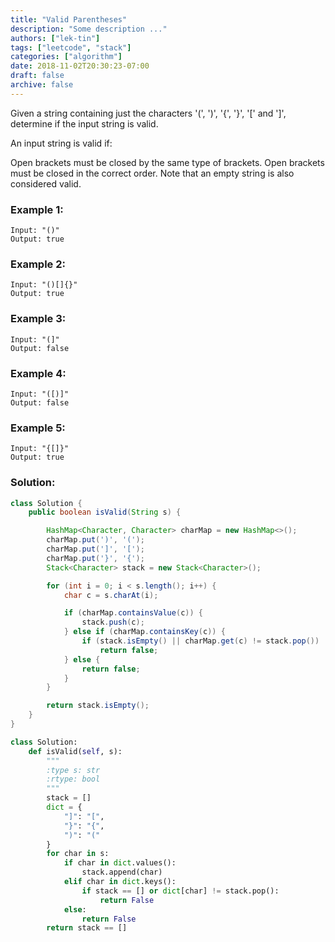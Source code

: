 ```yaml
---
title: "Valid Parentheses"
description: "Some description ..."
authors: ["lek-tin"]
tags: ["leetcode", "stack"]
categories: ["algorithm"]
date: 2018-11-02T20:30:23-07:00
draft: false
archive: false
---
```

Given a string containing just the characters '(', ')', '{', '}', '[' and ']', determine if the input string is valid.

An input string is valid if:

Open brackets must be closed by the same type of brackets.
Open brackets must be closed in the correct order.
Note that an empty string is also considered valid.

### Example 1:
```
Input: "()"
Output: true
```
### Example 2:
```
Input: "()[]{}"
Output: true
```
### Example 3:
```
Input: "(]"
Output: false
```
### Example 4:
```
Input: "([)]"
Output: false
```
### Example 5:
```
Input: "{[]}"
Output: true
```
### Solution:
```java
class Solution {
    public boolean isValid(String s) {

        HashMap<Character, Character> charMap = new HashMap<>();
        charMap.put(')', '(');
        charMap.put(']', '[');
        charMap.put('}', '{');
        Stack<Character> stack = new Stack<Character>();

        for (int i = 0; i < s.length(); i++) {
            char c = s.charAt(i);

            if (charMap.containsValue(c)) {
                stack.push(c);
            } else if (charMap.containsKey(c)) {
                if (stack.isEmpty() || charMap.get(c) != stack.pop())
                    return false;
            } else {
                return false;
            }
        }

        return stack.isEmpty();
    }
}
```
```python
class Solution:
    def isValid(self, s):
        """
        :type s: str
        :rtype: bool
        """
        stack = []
        dict = {
            "]": "[",
            "}": "{",
            ")": "("
        }
        for char in s:
            if char in dict.values():
                stack.append(char)
            elif char in dict.keys():
                if stack == [] or dict[char] != stack.pop():
                    return False
            else:
                return False
        return stack == []
```